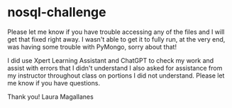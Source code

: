 # nosql-challenge
Please let me know if you have trouble accessing any of the files and I will get that fixed right away. I wasn't able to get it to fully run, at the very end, was having some trouble with PyMongo, sorry about that! 

I did use Xpert Learning Assistant and ChatGPT to check my work and assist with errors that I didn't understand I also asked for assistance from my instructor throughout class on portions I did not understand. Please let me know if you have questions.

Thank you! Laura Magallanes
